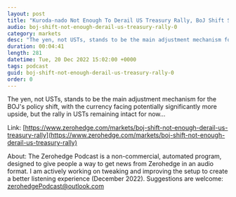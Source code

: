 ```yaml
---
layout: post
title: "Kuroda-nado Not Enough To Derail US Treasury Rally, BoJ Shift Sparks Japanese Banking Bonanza"
audio: boj-shift-not-enough-derail-us-treasury-rally-0
category: markets
desc: "The yen, not USTs, stands to be the main adjustment mechanism for the BOJ's policy shift, with the currency facing potentially significantly more upside, but the rally in USTs remaining intact for now..."
duration: 00:04:41
length: 281
datetime: Tue, 20 Dec 2022 15:02:00 +0000
tags: podcast
guid: boj-shift-not-enough-derail-us-treasury-rally-0
order: 0
---
```

The yen, not USTs, stands to be the main adjustment mechanism for the BOJ's policy shift, with the currency facing potentially significantly more upside, but the rally in USTs remaining intact for now...

Link: [https://www.zerohedge.com/markets/boj-shift-not-enough-derail-us-treasury-rally](https://www.zerohedge.com/markets/boj-shift-not-enough-derail-us-treasury-rally)

About: The Zerohedge Podcast is a non-commercial, automated program, designed to give people a way to get news from Zerohedge in an audio format.  I am actively working on tweaking and improving the setup to create a better listening experience (December 2022).  Suggestions are welcome: [zerohedgePodcast@outlook.com](mailto:zerohedgePodcast@outlook.com)